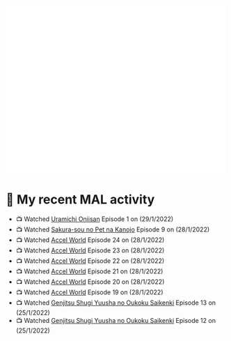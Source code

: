 ![Metrics](https://github.com/noxan-dev/noxan-dev/blob/main/github-metrics.svg)

# 🌸 My recent MAL activity

<!-- MAL_ACTIVITY:start -->

- 📺 Watched [Uramichi Oniisan](https://myanimelist.net/anime/40620) Episode 1 on (29/1/2022)
- 📺 Watched [Sakura-sou no Pet na Kanojo](https://myanimelist.net/anime/13759) Episode 9 on (28/1/2022)
- 📺 Watched [Accel World](https://myanimelist.net/anime/11759) Episode 24 on (28/1/2022)
- 📺 Watched [Accel World](https://myanimelist.net/anime/11759) Episode 23 on (28/1/2022)
- 📺 Watched [Accel World](https://myanimelist.net/anime/11759) Episode 22 on (28/1/2022)
- 📺 Watched [Accel World](https://myanimelist.net/anime/11759) Episode 21 on (28/1/2022)
- 📺 Watched [Accel World](https://myanimelist.net/anime/11759) Episode 20 on (28/1/2022)
- 📺 Watched [Accel World](https://myanimelist.net/anime/11759) Episode 19 on (28/1/2022)
- 📺 Watched [Genjitsu Shugi Yuusha no Oukoku Saikenki](https://myanimelist.net/anime/41710) Episode 13 on (25/1/2022)
- 📺 Watched [Genjitsu Shugi Yuusha no Oukoku Saikenki](https://myanimelist.net/anime/41710) Episode 12 on (25/1/2022)

<!-- MAL_ACTIVITY:end -->
